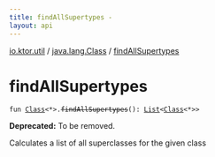 ```yaml
---
title: findAllSupertypes - 
layout: api
---
```


<div class='api-docs-breadcrumbs'><a href="../index.html">io.ktor.util</a> / <a href="index.html">java.lang.Class</a> / <a href="./find-all-supertypes.html">findAllSupertypes</a></div>

# findAllSupertypes

<div class="signature"><code><span class="keyword">fun </span><a href="http://docs.oracle.com/javase/6/docs/api/java/lang/Class.html"><span class="identifier">Class</span></a><span class="symbol">&lt;</span><span class="identifier">*</span><span class="symbol">&gt;</span><span class="symbol">.</span><s><span class="identifier">findAllSupertypes</span></s><span class="symbol">(</span><span class="symbol">)</span><span class="symbol">: </span><a href="https://kotlinlang.org/api/latest/jvm/stdlib/kotlin.collections/-list/index.html"><span class="identifier">List</span></a><span class="symbol">&lt;</span><a href="http://docs.oracle.com/javase/6/docs/api/java/lang/Class.html"><span class="identifier">Class</span></a><span class="symbol">&lt;</span><span class="identifier">*</span><span class="symbol">&gt;</span><span class="symbol">&gt;</span></code></div>

**Deprecated:** To be removed.

Calculates a list of all superclasses for the given class

